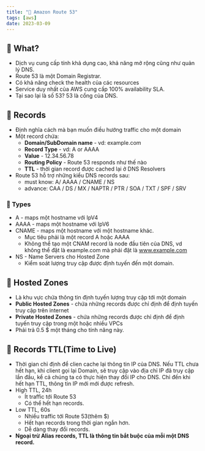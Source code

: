 ```yaml
---
title: "🌱 Amazon Route 53"
tags: [aws]
date: 2023-03-09
---
```


## 🌿 What?
- Dịch vụ cung cấp tính khả dụng cao, khả năng mở rộng cũng như quản lý DNS.
- Route 53 là một Domain Registrar.
- Có khả năng check the health của các resources
- Service duy nhất của AWS cung cấp 100% availability SLA.
- Tại sao lại là số 53? 53 là cổng của DNS.

## 🌿 Records
- Định nghĩa cách mà bạn muốn điều hướng traffic cho một domain
- Một record chứa:
	- **Domain/SubDomain name** - vd: example.com
	- **Record Type** - vd: A or AAAA
	- **Value** - 12.34.56.78
	- **Routing Policy** - Route 53 responds như thế nào
	- **TTL** - thời gian record được cached lại ở DNS Resolvers
- Route 53 hỗ trợ những kiểu DNS records sau:
	- must know: A/ AAAA / CNAME / NS
	- advance: CAA / DS / MX / NAPTR / PTR / SOA / TXT / SPF / SRV

### 🍃 Types
- A - maps một hostname với IpV4
- AAAA - maps một hostname với IpV6
- CNAME - maps một hostname với một hostname khác.
	- Mục tiêu phải là một record A hoặc AAAA
	- Không thể tạo một CNAM record là node đầu tiên của DNS, vd không thể đặt là example.com mà phải đặt là www.example.com
- NS - Name Servers cho Hosted Zone
	- Kiểm soát lượng truy cập được định tuyến đến một domain.

## 🌿 Hosted Zones
- Là khu vực chứa thông tin định tuyến lượng truy cập tới một domain
- **Public Hosted Zones** - chứa những records được chỉ định để định tuyến truy cập trên internet
- **Private Hosted Zones** - chứa những records được chỉ định để định tuyến truy cập trong một hoặc nhiều VPCs
- Phải trả 0.5 $ một tháng cho tính năng này.

## 🌿 Records TTL(Time to Live)
- Thời gian chỉ định để clien cache lại thông tin IP của DNS. Nếu TTL chưa hết hạn, khi client gọi lại Domain, sẽ truy cập vào địa chỉ IP đã truy cập lần đầu, kể cả chúng ta có thực hiện thay đổi IP cho DNS. Chỉ đến khi hết hạn TTL, thông tin IP mới mới được refresh.
- High TTL, 24h
	- Ít traffic tới Route 53
	- Có thể hết hạn records.
- Low TTL, 60s
	- Nhiều traffic tới Route 53(thêm $)
	- Hết hạn records trong thời gian ngắn hơn.
	- Dễ dàng thay đổi records.
- **Ngoại trừ Alias records, TTL là thông tin bắt buộc của mỗi một DNS record.**

